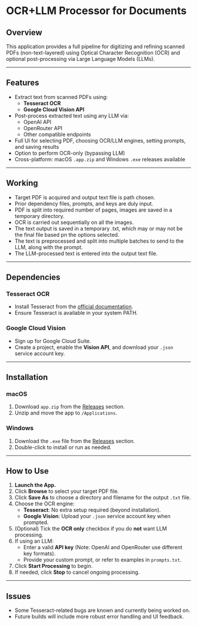 # OCR+LLM Processor for Documents

## Overview
This application provides a full pipeline for digitizing and refining scanned PDFs (non-text-layered) using Optical Character Recognition (OCR) and optional post-processing via Large Language Models (LLMs).

---

## Features

- Extract text from scanned PDFs using:
  - **Tesseract OCR**
  - **Google Cloud Vision API**
- Post-process extracted text using any LLM via:
  - OpenAI API
  - OpenRouter API
  - Other compatible endpoints
- Full UI for selecting PDF, choosing OCR/LLM engines, setting prompts, and saving results
- Option to perform OCR-only (bypassing LLM)
- Cross-platform: macOS `.app.zip` and Windows `.exe` releases available

---

## Working

- Target PDF is acquired and output text file is path chosen.
- Prior dependency files, prompts, and keys are duly input.
- PDF is split into required number of pages, images are saved in a temporary directory.
- OCR is carried out sequentially on all the images.
- The text output is saved in a temporary .txt, which may or may not be the final file based pn the options selected.
- The text is preprocessed and split into multiple batches to send to the LLM, along with the prompt.
- The LLM-processed text is entered into the output text file.

---

## Dependencies

### Tesseract OCR
- Install Tesseract from the [official documentation](https://tesseract-ocr.github.io/tessdoc/Installation.html).
- Ensure Tesseract is available in your system PATH.

### Google Cloud Vision
- Sign up for Google Cloud Suite.
- Create a project, enable the **Vision API**, and download your `.json` service account key.

---

## Installation

### macOS
1. Download `app.zip` from the [Releases](#) section.
2. Unzip and move the app to `/Applications`.

### Windows
1. Download the `.exe` file from the [Releases](#) section.
2. Double-click to install or run as needed.

---

## How to Use

1. **Launch the App.**
2. Click **Browse** to select your target PDF file.
3. Click **Save As** to choose a directory and filename for the output `.txt` file.
4. Choose the OCR engine:
    - **Tesseract**: No extra setup required (beyond installation).
    - **Google Vision**: Upload your `.json` service account key when prompted.
5. (Optional) Tick the **OCR only** checkbox if you do **not** want LLM processing.
6. If using an LLM:
    - Enter a valid **API key** (Note: OpenAI and OpenRouter use different key formats).
    - Provide your custom prompt, or refer to examples in `prompts.txt`.
7. Click **Start Processing** to begin.
8. If needed, click **Stop** to cancel ongoing processing.

---

## Issues

- Some Tesseract-related bugs are known and currently being worked on.
- Future builds will include more robust error handling and UI feedback.

